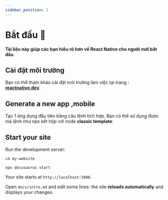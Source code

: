 ```yaml
---
sidebar_position: 1
---
```


# Bắt đầu 🚀

**Tài liệu này giúp các bạn hiểu rõ hơn về React Native cho người mới bắt đầu**.

## Cài đặt môi trường 

Bạn có thể tham khảo cài đặt môi trường làm việc tại trang : **[reactnative.dev](https://reactnative.dev/docs/environment-setup)**.

## Generate a new app ,mobile

Tạo 1 ứng dụng đầu tiên bằng câu lệnh tích hợp. Bạn có thể sử dụng được mã lệnh như npx kết hộp với node **classic template**:

<!-- ```shell
npm init docusaurus@latest my-website classic
``` -->

## Start your site

Run the development server:

```shell
cd my-website

npx docusaurus start
```

Your site starts at `http://localhost:3000`.

Open `docs/intro.md` and edit some lines: the site **reloads automatically** and displays your changes.
